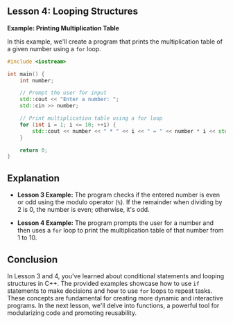## Lesson 4: Looping Structures

**Example: Printing Multiplication Table**

In this example, we'll create a program that prints the multiplication table of a given number using a `for` loop.

```cpp
#include <iostream>

int main() {
    int number;

    // Prompt the user for input
    std::cout << "Enter a number: ";
    std::cin >> number;

    // Print multiplication table using a for loop
    for (int i = 1; i <= 10; ++i) {
        std::cout << number << " * " << i << " = " << number * i << std::endl;
    }

    return 0;
}
```

## Explanation

- **Lesson 3 Example:** The program checks if the entered number is even or odd using the modulo operator (`%`). If the remainder when dividing by 2 is 0, the number is even; otherwise, it's odd.

- **Lesson 4 Example:** The program prompts the user for a number and then uses a `for` loop to print the multiplication table of that number from 1 to 10.

## Conclusion

In Lesson 3 and 4, you've learned about conditional statements and looping structures in C++. The provided examples showcase how to use `if` statements to make decisions and how to use `for` loops to repeat tasks. These concepts are fundamental for creating more dynamic and interactive programs. In the next lesson, we'll delve into functions, a powerful tool for modularizing code and promoting reusability.
